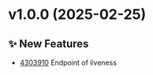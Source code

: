 # v1.0.0 (2025-02-25)

## ✨ New Features
- [4303910](https://gitlab.amz1b.br/MarcyLeite/fatec-api-4-backend/commit/4303910)  Endpoint of liveness

